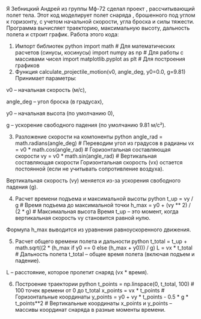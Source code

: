 Я Зебницкий Андрей из группы Мф-72 сделал проект , рассчитывающий полет тела.
Этот код моделирует полет снаряда , брошенного под углом к горизонту, с учетом начальной скорости, угла броска и силы тяжести. Программа вычисляет траекторию, максимальную высоту, дальность полета и строит график.
Работа этого кода:
1. Импорт библиотек
python
import math          # Для математических расчетов (синусы, косинусы)
import numpy as np   # Для работы с массивами чисел
import matplotlib.pyplot as plt  # Для построения графиков
2. Функция calculate_projectile_motion(v0, angle_deg, y0=0.0, g=9.81)
Принимает параметры:

v0 – начальная скорость (м/с),

angle_deg – угол броска (в градусах),

y0 – начальная высота (по умолчанию 0),

g – ускорение свободного падения (по умолчанию 9.81 м/с²).

3. Разложение скорости на компоненты
python
angle_rad = math.radians(angle_deg)  # Переводим угол из градусов в радианы
vx = v0 * math.cos(angle_rad)        # Горизонтальная составляющая скорости
vy = v0 * math.sin(angle_rad)        # Вертикальная составляющая скорости
Горизонтальная скорость (vx) остается постоянной (если не учитывать сопротивление воздуха).

Вертикальная скорость (vy) меняется из-за ускорения свободного падения (g).

4. Расчет времени подъема и максимальной высоты
python
t_up = vy / g  # Время подъема до максимальной точки
h_max = y0 + (vy ** 2) / (2 * g)  # Максимальная высота
Время t_up – это момент, когда вертикальная скорость vy становится равной нулю.

Формула h_max выводится из уравнения равноускоренного движения.

5. Расчет общего времени полета и дальности
python
t_total = t_up + math.sqrt((2 * (h_max if y0 == 0 else (h_max + y0))) / g)
L = vx * t_total  # Дальность полета
t_total – общее время полета (включая подъем и падение).

L – расстояние, которое пролетит снаряд (vx * время).

6. Построение траектории
python
t_points = np.linspace(0, t_total, 100)  # 100 точек времени от 0 до t_total
x_points = vx * t_points  # Горизонтальные координаты
y_points = y0 + vy * t_points - 0.5 * g * t_points**2  # Вертикальные координаты
x_points и y_points – массивы координат снаряда в разные моменты времени.

